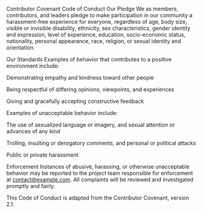 Contributor Covenant Code of Conduct
Our Pledge
We as members, contributors, and leaders pledge to make participation in our community a harassment-free experience for everyone, regardless of age, body size, visible or invisible disability, ethnicity, sex characteristics, gender identity and expression, level of experience, education, socio-economic status, nationality, personal appearance, race, religion, or sexual identity and orientation.

Our Standards
Examples of behavior that contributes to a positive environment include:

Demonstrating empathy and kindness toward other people

Being respectful of differing opinions, viewpoints, and experiences

Giving and gracefully accepting constructive feedback

Examples of unacceptable behavior include:

The use of sexualized language or imagery, and sexual attention or advances of any kind

Trolling, insulting or derogatory comments, and personal or political attacks

Public or private harassment

Enforcement
Instances of abusive, harassing, or otherwise unacceptable behavior may be reported to the project team responsible for enforcement at contact@example.com. All complaints will be reviewed and investigated promptly and fairly.

This Code of Conduct is adapted from the Contributor Covenant, version 2.1.